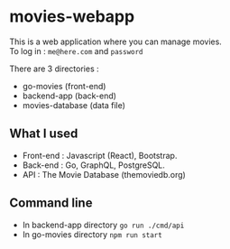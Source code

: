 # movies-webapp

This is a web application where you can manage movies.  
To log in : `me@here.com` and `password`  

There are 3 directories : 
- go-movies (front-end) 
- backend-app (back-end) 
- movies-database (data file)  
  

## What I used

- Front-end : Javascript (React), Bootstrap.
- Back-end : Go, GraphQL, PostgreSQL.
- API : The Movie Database (themoviedb.org)

## Command line

- In backend-app directory `go run ./cmd/api`
- In go-movies directory `npm run start`
